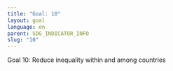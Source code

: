 ```yaml
---
title: "Goal: 10"
layout: goal
language: en
parent: SDG_INDICATOR_INFO
slug: "10"
---
```

Goal 10: Reduce inequality within and among countries